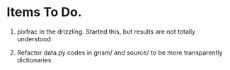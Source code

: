 # Items To Do.

1. pixfrac in the drizzling.  Started this, but results are not totally understood

2. Refactor data.py codes in grism/ and source/ to be more transparently dictionaries
